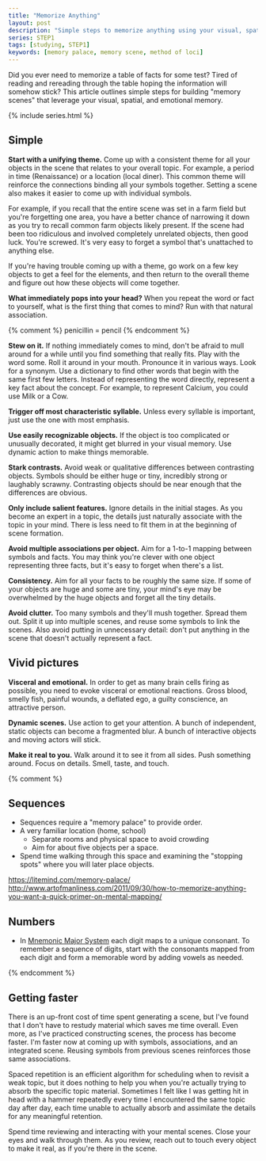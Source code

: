 ```yaml
---
title: "Memorize Anything"
layout: post
description: "Simple steps to memorize anything using your visual, spatial, and emotional memory."
series: STEP1
tags: [studying, STEP1]
keywords: [memory palace, memory scene, method of loci]
---
```


Did you ever need to memorize a table of facts for some test?  Tired of
reading and rereading through the table hoping the information will somehow
stick?  This article outlines simple steps for building "memory scenes" that
leverage your visual, spatial, and emotional memory.

{% include series.html %}

## Simple

**Start with a unifying theme.** Come up with a consistent theme for all your
objects in the scene that relates to your overall topic.  For example, a
period in time (Renaissance) or a location (local diner).  This common theme
will reinforce the connections binding all your symbols together.  Setting a
scene also makes it easier to come up with individual symbols.

For example, if you recall that the entire scene was set in a farm field but
you're forgetting one area, you have a better chance of narrowing it down as
you try to recall common farm objects likely present.  If the scene had been
too ridiculous and involved completely unrelated objects, then good luck.
You're screwed.  It's very easy to forget a symbol that's unattached to
anything else.

If you're having trouble coming up with a theme, go work on a few key objects
to get a feel for the elements, and then return to the overall theme and
figure out how these objects will come together.

**What immediately pops into your head?** When you repeat the word or fact to
yourself, what is the first thing that comes to mind?  Run with that natural
association.

{% comment %}
penicillin = pencil
{% endcomment %}

**Stew on it.** If nothing immediately comes to mind, don't be afraid to mull
around for a while until you find something that really fits.  Play with the
word some.  Roll it around in your mouth.  Pronounce it in various ways.  Look
for a synonym.  Use a dictionary to find other words that begin with the same
first few letters.  Instead of representing the word directly, represent a key
fact about the concept.  For example, to represent Calcium, you could use Milk
or a Cow.

**Trigger off most characteristic syllable.** Unless every syllable is
important, just use the one with most emphasis.

**Use easily recognizable objects.** If the object is too complicated or
unusually decorated, it might get blurred in your visual memory.  Use dynamic
action to make things memorable.

**Stark contrasts.** Avoid weak or qualitative differences between contrasting
objects.  Symbols should be either huge or tiny, incredibly strong or
laughably scrawny.  Contrasting objects should be near enough that the
differences are obvious.

**Only include salient features.** Ignore details in the initial stages.  As
you become an expert in a topic, the details just naturally associate with the
topic in your mind.  There is less need to fit them in at the beginning of
scene formation.

**Avoid multiple associations per object.** Aim for a 1-to-1 mapping between
symbols and facts.  You may think you're clever with one object representing
three facts, but it's easy to forget when there's a list.

**Consistency.** Aim for all your facts to be roughly the same size.  If some
of your objects are huge and some are tiny, your mind's eye may be overwhelmed
by the huge objects and forget all the tiny details.

**Avoid clutter.** Too many symbols and they'll mush together.  Spread them
out.  Split it up into multiple scenes, and reuse some symbols to link the
scenes.  Also avoid putting in unnecessary detail: don't put anything in the
scene that doesn't actually represent a fact.



## Vivid pictures

**Visceral and emotional.** In order to get as many brain cells firing as
possible, you need to evoke visceral or emotional reactions.  Gross blood,
smelly fish, painful wounds, a deflated ego, a guilty conscience, an
attractive person.

**Dynamic scenes.** Use action to get your attention.  A bunch of independent,
static objects can become a fragmented blur.  A bunch of interactive objects
and moving actors will stick.

**Make it real to you.** Walk around it to see it from all sides.  Push
something around.  Focus on details.  Smell, taste, and touch.


{% comment %}

## Sequences

* Sequences require a "memory palace" to provide order.
* A very familiar location (home, school)
  * Separate rooms and physical space to avoid crowding
  * Aim for about five objects per a space.
* Spend time walking through this space and examining the "stopping spots"
  where you will later place objects.

https://litemind.com/memory-palace/
http://www.artofmanliness.com/2011/09/30/how-to-memorize-anything-you-want-a-quick-primer-on-mental-mapping/



## Numbers
  * In [Mnemonic Major System][wiki] each digit maps to a unique consonant.
    To remember a sequence of digits, start with the consonants mapped from
    each digit and form a memorable word by adding vowels as needed.

[wiki]: https://en.wikipedia.org/wiki/Mnemonic_major_system


{% endcomment %}

## Getting faster

There is an up-front cost of time spent generating a scene, but I've found
that I don't have to restudy material which saves me time overall.  Even more,
as I've practiced constructing scenes, the process has become faster.  I'm
faster now at coming up with symbols, associations, and an integrated scene.
Reusing symbols from previous scenes reinforces those same associations.

Spaced repetition is an efficient algorithm for scheduling when to revisit a
weak topic, but it does nothing to help you when you're actually trying to
absorb the specific topic material.  Sometimes I felt like I was getting hit
in head with a hammer repeatedly every time I encountered the same topic day
after day, each time unable to actually absorb and assimilate the details for
any meaningful retention.

Spend time reviewing and interacting with your mental scenes.  Close your eyes
and walk through them.  As you review, reach out to touch every object to make
it real, as if you're there in the scene.

